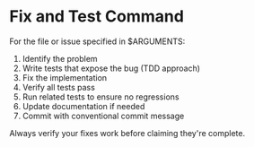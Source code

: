 # Fix and Test Command

For the file or issue specified in $ARGUMENTS:

1. Identify the problem
2. Write tests that expose the bug (TDD approach)
3. Fix the implementation
4. Verify all tests pass
5. Run related tests to ensure no regressions
6. Update documentation if needed
7. Commit with conventional commit message

Always verify your fixes work before claiming they're complete.